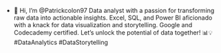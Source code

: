 - 👋 Hi, I’m @Patrickcolon97
Data analyst with a passion for transforming raw data into actionable insights. 
Excel, SQL, and Power BI aficionado with a knack for data visualization and storytelling. 
Google and Codecademy certified. 
Let’s unlock the potential of data together! 📊💡
 #DataAnalytics #DataStorytelling